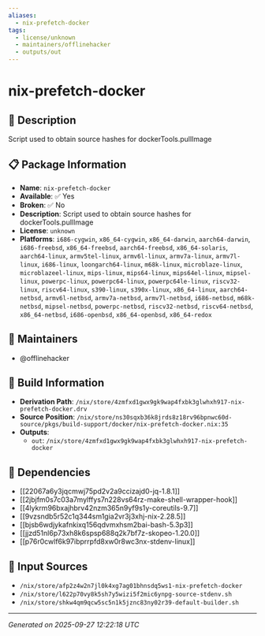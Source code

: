 ```yaml
---
aliases:
  - nix-prefetch-docker
tags:
  - license/unknown
  - maintainers/offlinehacker
  - outputs/out
---
```


# nix-prefetch-docker

## 📝 Description

Script used to obtain source hashes for dockerTools.pullImage

## 📋 Package Information

- **Name**: `nix-prefetch-docker`
- **Available**: ✅ Yes
- **Broken**: ✅ No
- **Description**: Script used to obtain source hashes for dockerTools.pullImage
- **License**: `unknown`
- **Platforms**: `i686-cygwin`, `x86_64-cygwin`, `x86_64-darwin`, `aarch64-darwin`, `i686-freebsd`, `x86_64-freebsd`, `aarch64-freebsd`, `x86_64-solaris`, `aarch64-linux`, `armv5tel-linux`, `armv6l-linux`, `armv7a-linux`, `armv7l-linux`, `i686-linux`, `loongarch64-linux`, `m68k-linux`, `microblaze-linux`, `microblazeel-linux`, `mips-linux`, `mips64-linux`, `mips64el-linux`, `mipsel-linux`, `powerpc-linux`, `powerpc64-linux`, `powerpc64le-linux`, `riscv32-linux`, `riscv64-linux`, `s390-linux`, `s390x-linux`, `x86_64-linux`, `aarch64-netbsd`, `armv6l-netbsd`, `armv7a-netbsd`, `armv7l-netbsd`, `i686-netbsd`, `m68k-netbsd`, `mipsel-netbsd`, `powerpc-netbsd`, `riscv32-netbsd`, `riscv64-netbsd`, `x86_64-netbsd`, `i686-openbsd`, `x86_64-openbsd`, `x86_64-redox`
## 👥 Maintainers

- @offlinehacker


## 🔧 Build Information

- **Derivation Path**: `/nix/store/4zmfxd1gwx9gk9wap4fxbk3glwhxh917-nix-prefetch-docker.drv`
- **Source Position**: `/nix/store/ns30sqxb36k8jrds8z18rv96bpnwc60d-source/pkgs/build-support/docker/nix-prefetch-docker.nix:35`
- **Outputs**:
  - `out`:  `/nix/store/4zmfxd1gwx9gk9wap4fxbk3glwhxh917-nix-prefetch-docker`

## 🔗 Dependencies

- [[22067a6y3jqcmwj75pd2v2a9ccizajd0-jq-1.8.1]]
- [[2jbjfm0s7c03a7mylffys7n228vs64rz-make-shell-wrapper-hook]]
- [[4lykrm96bxajhbrv42nzm365n9yf9s1y-coreutils-9.7]]
- [[9vzsndb5r52c1q344sm1gia2vr3j3xhj-nix-2.28.5]]
- [[bjsb6wdjykafnkixq156qdvmxhsm2bai-bash-5.3p3]]
- [[jjzd51nl6p73xh8k6spsp688q2k7bf7z-skopeo-1.20.0]]
- [[p76r0cwlf6k97ibprrpfd8xw0r8wc3nx-stdenv-linux]]

## 📁 Input Sources

- `/nix/store/afp2z4w2n7jl0k4xg7ag01bhnsdq5ws1-nix-prefetch-docker`
- `/nix/store/l622p70vy8k5sh7y5wizi5f2mic6ynpg-source-stdenv.sh`
- `/nix/store/shkw4qm9qcw5sc5n1k5jznc83ny02r39-default-builder.sh`

---
*Generated on 2025-09-27 12:22:18 UTC*

